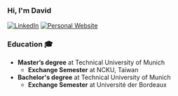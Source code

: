 ### Hi, I'm David

 [<img alt="LinkedIn" src= "https://img.shields.io/badge/LinkedIn-0077B5?style=for-the-badge&logo=linkedin&logoColor=white" >](https://www.linkedin.com/in/david-satomi-47b502159/)
 [<img alt="Personal Website" src= "https://img.shields.io/badge/website-000000?style=for-the-badge&logo=About.me&logoColor=white" >](https://www.davidsatomi.com/)


### Education 🎓
- **Master’s degree** at Technical University of Munich
  - **Exchange Semester** at NCKU, Taiwan
- **Bachelor's degree** at Technical University of Munich
  - **Exchange Semester** at Université der Bordeaux


